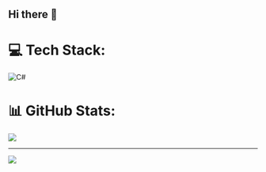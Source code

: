 ## Hi there 👋

# 💻 Tech Stack:
![C#](https://img.shields.io/badge/c%23-%23239120.svg?style=for-the-badge&logo=csharp&logoColor=white) 

# 📊 GitHub Stats:
![](https://github-readme-stats.vercel.app/api/top-langs/?username=bryamaranguri&theme=dark&hide_border=false&include_all_commits=false&count_private=false&layout=compact)

---
[![](https://visitcount.itsvg.in/api?id=bryamaranguri&icon=0&color=0)](https://visitcount.itsvg.in)
